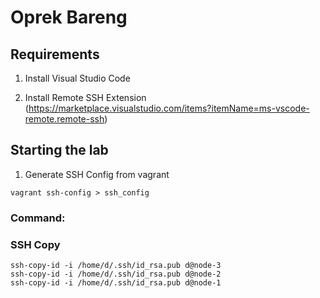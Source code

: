 # Oprek Bareng

## Requirements

1. Install Visual Studio Code

1. Install Remote SSH Extension (https://marketplace.visualstudio.com/items?itemName=ms-vscode-remote.remote-ssh)

## Starting the lab

1. Generate SSH Config from vagrant

```
vagrant ssh-config > ssh_config
```

### Command:

### SSH Copy
```
ssh-copy-id -i /home/d/.ssh/id_rsa.pub d@node-3
ssh-copy-id -i /home/d/.ssh/id_rsa.pub d@node-2
ssh-copy-id -i /home/d/.ssh/id_rsa.pub d@node-1
```
